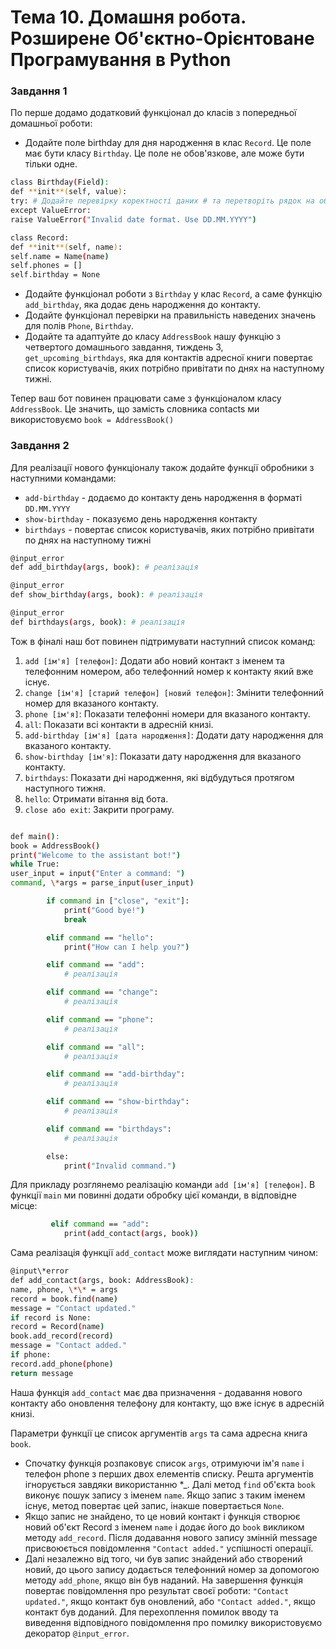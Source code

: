 # Тема 10. Домашня робота. Розширене Об'єктно-Орієнтоване Програмування в Python

### Завдання 1

По перше додамо додатковий функціонал до класів з попередньої домашньої роботи:

- Додайте поле birthday для дня народження в клас `Record`. Це поле має бути класу `Birthday`. Це поле не обов'язкове, але може бути тільки одне.

```bash
class Birthday(Field):
def **init**(self, value):
try: # Додайте перевірку коректності даних # та перетворіть рядок на об'єкт datetime
except ValueError:
raise ValueError("Invalid date format. Use DD.MM.YYYY")

class Record:
def **init**(self, name):
self.name = Name(name)
self.phones = []
self.birthday = None
```

- Додайте функціонал роботи з `Birthday` у клас `Record`, а саме функцію `add_birthday`, яка додає день народження до контакту.
- Додайте функціонал перевірки на правильність наведених значень для полів `Phone`, `Birthday`.
- Додайте та адаптуйте до класу `AddressBook` нашу функцію з четвертого домашнього завдання, тиждень 3, `get_upcoming_birthdays`, яка для контактів адресної книги повертає список користувачів, яких потрібно привітати по днях на наступному тижні.

Тепер ваш бот повинен працювати саме з функціоналом класу `AddressBook`. Це значить, що замість словника contacts ми використовуємо `book = AddressBook()`

### Завдання 2

Для реалізації нового функціоналу також додайте функції обробники з наступними командами:

- `add-birthday` - додаємо до контакту день народження в форматі `DD.MM.YYYY`
- `show-birthday` - показуємо день народження контакту
- `birthdays` - повертає список користувачів, яких потрібно привітати по днях на наступному тижні

```bash
@input_error
def add_birthday(args, book): # реалізація

@input_error
def show_birthday(args, book): # реалізація

@input_error
def birthdays(args, book): # реалізація
```

Тож в фіналі наш бот повинен підтримувати наступний список команд:

1. `add [ім'я] [телефон]`: Додати або новий контакт з іменем та телефонним номером, або телефонний номер к контакту який вже існує.
2. `change [ім'я] [старий телефон] [новий телефон]`: Змінити телефонний номер для вказаного контакту.
3. `phone [ім'я]`: Показати телефонні номери для вказаного контакту.
4. `all`: Показати всі контакти в адресній книзі.
5. `add-birthday [ім'я] [дата народження]`: Додати дату народження для вказаного контакту.
6. `show-birthday [ім'я]`: Показати дату народження для вказаного контакту.
7. `birthdays`: Показати дні народження, які відбудуться протягом наступного тижня.
8. `hello`: Отримати вітання від бота.
9. `close або exit`: Закрити програму.

```bash

def main():
book = AddressBook()
print("Welcome to the assistant bot!")
while True:
user_input = input("Enter a command: ")
command, \*args = parse_input(user_input)

        if command in ["close", "exit"]:
            print("Good bye!")
            break

        elif command == "hello":
            print("How can I help you?")

        elif command == "add":
            # реалізація

        elif command == "change":
            # реалізація

        elif command == "phone":
            # реалізація

        elif command == "all":
            # реалізація

        elif command == "add-birthday":
            # реалізація

        elif command == "show-birthday":
            # реалізація

        elif command == "birthdays":
            # реалізація

        else:
            print("Invalid command.")
```

Для прикладу розглянемо реалізацію команди `add [ім'я] [телефон]`. В функції `main` ми повинні додати обробку цієї команди, в відповідне місце:

```bash
         elif command == "add":
            print(add_contact(args, book))
```

Сама реалізація функції `add_contact` може виглядати наступним чином:

```bash
@input\*error
def add_contact(args, book: AddressBook):
name, phone, \*\* = args
record = book.find(name)
message = "Contact updated."
if record is None:
record = Record(name)
book.add_record(record)
message = "Contact added."
if phone:
record.add_phone(phone)
return message
```

Наша функція `add_contact` має два призначення - додавання нового контакту або оновлення телефону для контакту, що вже існує в адресній книзі.

Параметри функції це список аргументів `args` та сама адресна книга `book`.

- Спочатку функція розпаковує список `args`, отримуючи ім'я `name` і телефон phone з перших двох елементів списку. Решта аргументів ігнорується завдяки використанню \*\_. Далі метод `find` об'єкта `book` виконує пошук запису з іменем `name`. Якщо запис з таким іменем існує, метод повертає цей запис, інакше повертається `None`.
- Якщо запис не знайдено, то це новий контакт і функція створює новий об'єкт Record з іменем `name` і додає його до `book` викликом методу `add_record`. Після додавання нового запису змінній message присвоюється повідомлення `"Contact added."` успішності операції.
- Далі незалежно від того, чи був запис знайдений або створений новий, до цього запису додається телефонний номер за допомогою методу `add_phone`, якщо він був наданий. На завершення функція повертає повідомлення про результат своєї роботи: `"Contact updated."`, якщо контакт був оновлений, або `"Contact added."`, якщо контакт був доданий. Для перехоплення помилок вводу та виведення відповідного повідомлення про помилку використовуємо декоратор `@input_error`.
